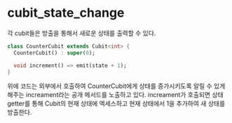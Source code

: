# cubit_state_change

각 cubit들은 방출을 통해서 새로운 상태를 출력할 수 있다.

```dart
class CounterCubit extends Cubit<int> {
  CounterCubit() : super(0);

  void increment() => emit(state + 1);
}
```
위에 코드는 외부에서 호출하여 CounterCubit에게 상태를 증가시키도록 알릴 수 있게 해주는 increament라는 공개 메서드를 노출하고 있다. increament가 호출되면 상태 getter를 통해 Cubit의 현재 상태에 엑세스하고 현재 상태에서 1을 추가하여 새 상태를 방출한다.